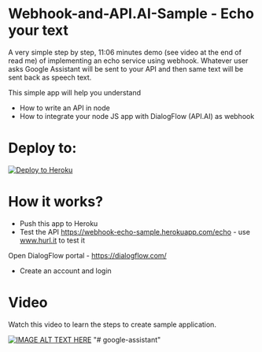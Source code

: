 # Webhook-and-API.AI-Sample - Echo your text

A very simple step by step, 11:06 minutes demo (see video at the end of read me) of implementing an echo service using webhook. Whatever user asks Google Assistant will be sent to your API and then same text will be sent back as speech text.

This simple app will help you understand
- How to write an API in node
- How to integrate your node JS app with DialogFlow (API.AI) as webhook

# Deploy to:
[![Deploy to Heroku](https://www.herokucdn.com/deploy/button.svg)](https://heroku.com/deploy)

# How it works?
- Push this app to Heroku
- Test the API https://webhook-echo-sample.herokuapp.com/echo - use www.hurl.it to test it

Open DialogFlow portal - https://dialogflow.com/
- Create an account and login

# Video
Watch this video to learn the steps to create sample application.

[![IMAGE ALT TEXT HERE](https://img.youtube.com/vi/VX7SSnvpj-8/0.jpg)](https://www.youtube.com/watch?v=VX7SSnvpj-8)
"# google-assistant" 
